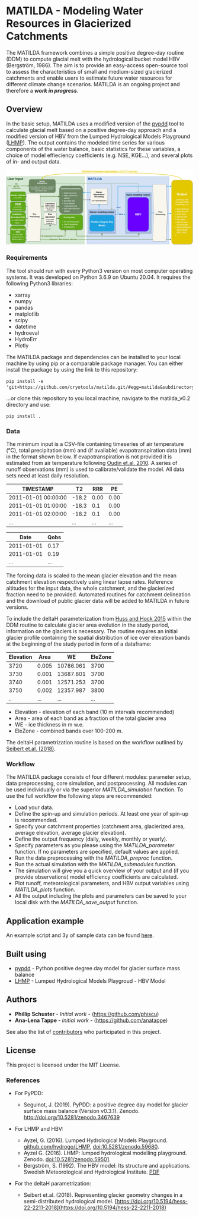 # MATILDA - Modeling Water Resources in Glacierized Catchments

The MATILDA framework combines a simple positive degree-day routine (DDM) to compute glacial melt with the hydrological bucket model HBV (Bergström, 1986). The aim is to provide an easy-access open-source tool to assess the characteristics of small and medium-sized glacierized catchments and enable users to estimate future water resources for different climate change scenarios.
MATILDA is an ongoing project and therefore a ***work in progress***.

## Overview

In the basic setup, MATILDA uses a modified version of the [pypdd](https://github.com/juseg/pypdd.git) tool to calculate glacial melt based on a positive degree-day approach and a modified version of HBV from the Lumped Hydrological Models Playground ([LHMP](https://github.com/hydrogo/LHMP.git)). The output contains the modeled time series for various components of the water balance, basic statistics for these variables, a choice of model effieciency coefficients (e.g. NSE, KGE...), and several plots of in- and output data.

![](workflow_detailed-CORRECTED.png)

### Requirements

The tool should run with every Python3 version on most computer operating systems. It was developed on Python 3.6.9 on Ubuntu 20.04.
It requires the following Python3 libraries:
- xarray
- numpy
- pandas
- matplotlib
- scipy
- datetime
- hydroeval
- HydroErr
- Plotly

The MATILDA package and dependencies can be installed to your local machine by using pip or a comparable package manager. You can either install the package by using the link to this repository:
```
pip install -e 'git+https://github.com/cryotools/matilda.git/#egg=matilda&subdirectory=matilda_v0.3'
```
...or clone this repository to you local machine, navigate to the matilda_v0.2 directory and use:
```
pip install .
```

### Data

The minimum input is a CSV-file containing timeseries of air temperature (°C), total precipitation (mm) and (if available) evapotranspiration data (mm) in the format shown below. If evapotranspiration is not provided it is estimated from air temperature following [Oudin et.al. 2010](https://doi.org/10.1080/02626660903546118). A series of runoff observations (mm) is used to calibrate/validate the model. All data sets need at least daily resolution.

| TIMESTAMP           | T2    | RRR  | PE   |
|---------------------|-------|------|------|
| 2011-01-01 00:00:00 | -18.2 | 0.00 | 0.00 |
| 2011-01-01 01:00:00 | -18.3 | 0.1  | 0.00 |
| 2011-01-01 02:00:00 | -18.2 | 0.1  | 0.00 |
| ...                 | ...   | ...  | ...  |

| Date       | Qobs |
|------------|------|
| 2011-01-01 | 0.17 |
| 2011-01-01 | 0.19 |
| ...        | ...  |


The forcing data is scaled to the mean glacier elevation and the mean catchment elevation respectively using linear lapse rates. Reference altitudes for the input data, the whole catchment, and the glacierized fraction need to be provided. Automated routines for catchment delineation and the download of public glacier data will be added to MATILDA in future versions.

To include the deltaH parameterization from [Huss and Hock 2015](https://doi.org/10.3389/feart.2015.00054) within the DDM routine to calculate glacier area evolution in the study period, information on the glaciers is necessary. The routine requires an initial glacier profile containing the spatial distribution of ice over elevation bands at the beginning of the study period in form of a dataframe:

| Elevation | Area  | WE        | EleZone |
|-----------|-------|-----------|---------|
| 3720 		   | 0.005 | 10786.061 | 3700	   |
| 3730  	   | 0.001 | 13687.801 | 3700 	  |
| 3740  	   | 0.001 | 12571.253 | 3700 	  |
| 3750  	   | 0.002 | 12357.987 | 3800 	  |
| ..  	     | ...   | ...       | ... 	   |

* Elevation - elevation of each band (10 m intervals recommended)
* Area - area of each band as a fraction of the total glacier area
* WE -  ice thickness in m w.e.
* EleZone - combined bands over 100-200 m.

The deltaH parametrization routine is based on the workflow outlined by [Seibert et.al. (2018)](https://doi.org/10.5194/hess-22-2211-2018).
### Workflow

The MATILDA package consists of four different modules: parameter setup, data preprocessing, core simulation, and postprocessing. All modules can be used individually or via the superior *MATILDA_simulation* function. 
To use the full workflow the following steps are recommended:
- Load your data.
- Define the spin-up and simulation periods. At least one year of spin-up is recommended.
- Specify your catchment properties (catchment area, glacierized area, average elevation, average glacier elevation).
- Define the output frequency (daily, weekly, monthly or yearly).
- Specify parameters as you please using the *MATILDA_parameter* function. If no parameters are specified, default values are applied.
- Run the data preprocessing with the *MATILDA_preproc* function.
- Run the actual simulation with the *MATILDA_submodules* function.
- The simulation will give you a quick overview of your output and (if you provide observations) model efficiency coefficients are calculated.
- Plot runoff, meteorological parameters, and HBV output variables using *MATILDA_plots* function. 
- All the output including the plots and parameters can be saved to your local disk with the *MATILDA_save_output* function.

## Application example
An example script and 3y of sample data can be found [here](Example/example_workflow.py).

## Built using
* [pypdd](https://github.com/juseg/pypdd.git) - Python positive degree day model for glacier surface mass balance
* [LHMP](https://github.com/hydrogo/LHMP) - Lumped Hydrological Models Playgroud - HBV Model

## Authors

* **Phillip Schuster** - *Initial work* - (https://github.com/phiscu)
* **Ana-Lena Tappe** - *Initial work* - (https://github.com/anatappe)


See also the list of [contributors](https://www.geographie.hu-berlin.de/en/professorships/climate_geography/research-2/climate-change-and-cryosphere-research/ebaca) who participated in this project.

## License

This project is licensed under the MIT License.

### References

* For PyPDD:
  * Seguinot, J. (2019). PyPDD: a positive degree day model for glacier surface mass balance (Version v0.3.1). Zenodo. http://doi.org/10.5281/zenodo.3467639

* For LHMP and HBV:
    * Ayzel, G. (2016). Lumped Hydrological Models Playground. [github.com/hydrogo/LHMP](https://github.com/hydrogo/LHMP.git), [doi:10.5281/zenodo.59680](https://doi.org/10.5281/zenodo.59680). 
    * Ayzel G. (2016). LHMP: lumped hydrological modelling playground. Zenodo. [doi:10.5281/zenodo.59501](https://doi.org/10.5281/zenodo.59501). 
    * Bergström, S. (1992). The HBV model: Its structure and applications. Swedish Meteorological and Hydrological Institute. [PDF](https://www.smhi.se/polopoly_fs/1.83592!/Menu/general/extGroup/attachmentColHold/mainCol1/file/RH_4.pdf)
* For the deltaH parametrization:
  * Seibert et.al. (2018). Representing glacier geometry changes in a semi-distributed hydrological model. [https://doi.org/10.5194/hess-22-2211-2018](https://doi.org/10.5194/hess-22-2211-2018)
